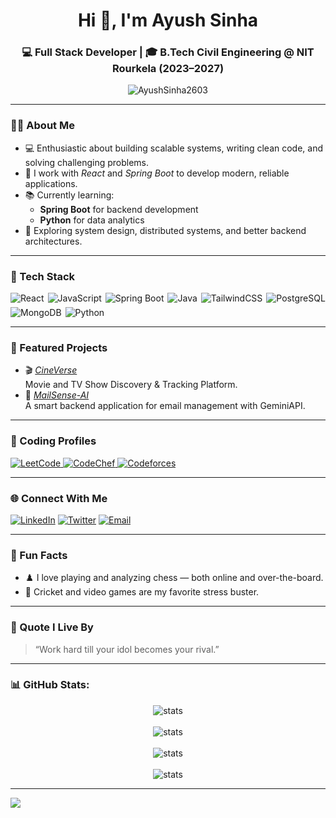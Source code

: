 <h1 align="center">Hi 👋, I'm Ayush Sinha</h1>
<h3 align="center">💻 Full Stack Developer | 🎓 B.Tech Civil Engineering @ NIT Rourkela (2023–2027)</h3>

<p align="center">
  <img src="https://komarev.com/ghpvc/?username=AyushSinha2603&label=Profile%20views&color=0e75b6&style=flat" alt="AyushSinha2603" />
</p>

---

### 👨‍💻 About Me

- 💻 Enthusiastic about building scalable systems, writing clean code, and solving challenging problems.  
- 🚀 I work with *React* and *Spring Boot* to develop modern, reliable applications.  
- 📚 Currently learning:  
  - **Spring Boot** for backend development  
  - **Python** for data analytics  
- 🧩 Exploring system design, distributed systems, and better backend architectures.  


---

### 🚀 Tech Stack

<!-- Tech‑Stack Badges (unclickable) -->
<div style="pointer-events: none; display: flex; flex-wrap: wrap; gap: 6px;">
  <img src="https://img.shields.io/badge/react-%2320232a.svg?style=for-the-badge&logo=react&logoColor=%2361DAFB" alt="React"/>
  <img src="https://img.shields.io/badge/javascript-%23323330.svg?style=for-the-badge&logo=javascript&logoColor=%23F7DF1E" alt="JavaScript"/>
  <img src="https://img.shields.io/badge/SpringBoot-6DB33F.svg?style=for-the-badge&logo=springboot&logoColor=white" alt="Spring Boot"/>
  <img src="https://img.shields.io/badge/java-%23ED8B00.svg?style=for-the-badge&logo=openjdk&logoColor=white" alt="Java"/>
  <img src="https://img.shields.io/badge/tailwindcss-%2338B2AC.svg?style=for-the-badge&logo=tailwind-css&logoColor=white" alt="TailwindCSS"/>
  <img src="https://img.shields.io/badge/PostgreSQL-4169E1?style=for-the-badge&logo=postgresql&logoColor=white" alt="PostgreSQL"/>
  <img src="https://img.shields.io/badge/MongoDB-%234ea94b.svg?style=for-the-badge&logo=mongodb&logoColor=white" alt="MongoDB"/>
  <img src="https://img.shields.io/badge/Python-%233776AB.svg?style=for-the-badge&logo=Python&logoColor=white" alt="Python"/>
</div>



---

### 🌟 Featured Projects

- 🎬 [*CineVerse*](https://github.com/AyushSinha2603/cineverse)  
  Movie and TV Show Discovery & Tracking Platform.
- 🤖 [*MailSense-AI*](https://github.com/AyushSinha2603/MailSense-AI)  
  A smart backend application for email management with GeminiAPI.

---

### 🔗 Coding Profiles

<p align="left">
  <a href="https://leetcode.com/u/SorcererCodes/" target="_blank">
    <img alt="LeetCode" src="https://img.shields.io/badge/LeetCode-FFA116?style=for-the-badge&logo=LeetCode&logoColor=white"/>
  </a>
  <a href="https://www.codechef.com/users/rufee" target="_blank">
    <img alt="CodeChef" src="https://img.shields.io/badge/CodeChef-5B4638?style=for-the-badge&logo=CodeChef&logoColor=white"/>
  </a>
  <a href="https://codeforces.com/profile/ayushcodes26" target="_blank">
    <img alt="Codeforces" src="https://img.shields.io/badge/Codeforces-F44336?style=for-the-badge&logo=Codeforces&logoColor=white"/>
  </a>
</p>

---

### 🌐 Connect With Me

[![LinkedIn](https://img.shields.io/badge/LinkedIn-0077B5?style=for-the-badge&logo=linkedin&logoColor=white)](https://www.linkedin.com/in/your-username)
[![Twitter](https://img.shields.io/badge/Twitter-1DA1F2?style=for-the-badge&logo=twitter&logoColor=white)](https://x.com/AyushSInha026)
[![Email](https://img.shields.io/badge/Email-D14836?style=for-the-badge&logo=gmail&logoColor=white)](mailto:your@email.com)

---

### 🎨 Fun Facts

- ♟️ I love playing and analyzing chess — both online and over-the-board.
- 🏏 Cricket and video games are my favorite stress buster.

---

### 💬 Quote I Live By

> “Work hard till your idol becomes your rival.”

---

### 📊 GitHub Stats:
<p align="center">
  <img src="https://github-readme-stats.vercel.app/api?username=AyushSinha2603&show_icons=true&theme=github_dark&hide=issues" alt="stats" />
  <br/><br/>
  <img src="https://github-readme-streak-stats.herokuapp.com/?user=AyushSinha2603&show_icons=true&theme=github_dark&hide_border=false" alt="stats" />
  <br/><br/>
  <img src="https://github-contributor-stats.vercel.app/api?username=AyushSinha2603&limit=5&theme=github_dark&combine_all_yearly_contributions=true" alt="stats" />
  <br/><br/>
  <img src="https://github-readme-stats.vercel.app/api/top-langs/?username=AyushSinha2603&show_icons=true&theme=github_dark&no-frame=false&no-bg=true&margin-w=4&hide_border=false&include_all_commits=false&count_private=false&layout=compact" alt="stats" />
</p>

---
[![](https://visitcount.itsvg.in/api?id=AyushSinha2603&icon=9&color=7)](https://visitcount.itsvg.in)
